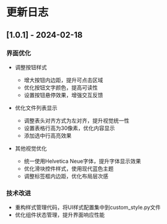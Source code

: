 # 更新日志

## [1.0.1] - 2024-02-18

### 界面优化

- 调整按钮样式
  - 增大按钮内边距，提升可点击区域
  - 优化按钮文字颜色，提高可读性
  - 设置按钮悬停效果，增强交互反馈

- 优化文件列表显示
  - 调整表头对齐方式为左对齐，提升视觉统一性
  - 设置表格行高为30像素，优化内容显示
  - 添加选中行高亮效果

- 其他视觉优化
  - 统一使用Helvetica Neue字体，提升字体显示效果
  - 优化滑块控件样式，使用现代蓝色主题
  - 调整标签框内边距，优化布局层次感

### 技术改进

- 重构样式管理代码，将UI样式配置集中到custom_style.py文件
- 优化组件状态管理，提升界面响应性能